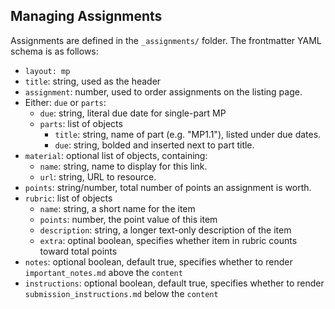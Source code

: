 
## Managing Assignments

Assignments are defined in the `_assignments/` folder. The frontmatter YAML schema is as follows:

- `layout: mp`
- `title`: string, used as the header
- `assignment`: number, used to order assignments on the listing page.
- Either: `due` or `parts`:
	- `due`: string, literal due date for single-part MP
	- `parts`: list of objects
		- `title`: string, name of part (e.g. "MP1.1"), listed under due dates.
		- `due`: string, bolded and inserted next to part title.
- `material`: optional list of objects, containing:
	- `name`: string, name to display for this link.
	- `url`: string, URL to resource.
- `points`: string/number, total number of points an assignment is worth.
- `rubric`: list of objects
	- `name`: string, a short name for the item
	- `points`: number, the point value of this item
	- `description`: string, a longer text-only description of the item
	- `extra`: optinal boolean, specifies whether item in rubric counts toward total points
- `notes`: optional boolean, default true, specifies whether to render `important_notes.md` above the `content`
- `instructions`: optional boolean, default true, specifies whether to render `submission_instructions.md` below the `content`
